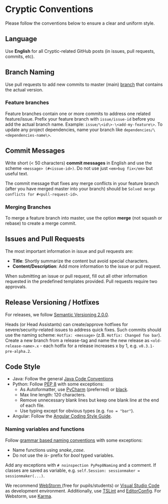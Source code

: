 # Cryptic Conventions

Please follow the conventions below to ensure a clear and uniform style.

## Language

Use **English** for all Cryptic-related GitHub posts (in issues, pull requests, commits, etc).

## Branch Naming

Use pull requests to add new commits to master (main) [branch](https://docs.github.com/en/pull-requests/collaborating-with-pull-requests/proposing-changes-to-your-work-with-pull-requests/about-branches) that contains the actual version. 

### Feature branches

Feature branches contain one or more commits to address one related feature/issue. Prefix your feature branch with `issue/issue-id` before you add the actual branch name. Example: `issue/\<id\>-\<add-my-feature\>`. To update any project dependencies, name your branch like `dependencies/\<dependencies-name\>`.

## Commit Messages

Write short (< 50 characters) **commit messages** in English and use the scheme `<message> (#<issue-id>)`. Do not use just `<em>bug fix</em>` but useful text.

The commit message that fixes any merge conflicts in your feature branch (after you have merged master into your branch) should be `Solved merge conflicts for #<pull-request-id>`.

<!-- special hotfix commit msg? -->

### Merging Branches

To merge a feature branch into master, use the option **merge** (not squash or rebase) to create a merge commit.

## Issues and Pull Requests

The most important information in issue and pull requests are:  

- **Title**: Shortly summarize the content but avoid special characters.
- **Content/Description**: Add more information to the issue or pull request.

When submitting an issue or pull request, fill out all other information requested in the predefined templates provided. Pull requests require two approvals. 


## Release Versioning / Hotfixes

For releases, we follow [Semantic Versioning 2.0.0](https://semver.org/).

Heads (or Head Assistants) can create/approve hotfixes for severe/security-related issues to address quick fixes. Such commits should use the naming scheme: `Hotfix: <message>` (z.B. `Hotfix: Changed foo bar`). Create a new branch from a release-tag and name the new release as `<old-release-name>.x` - each hotfix for a release increases x by 1, e.g. `v0.3.1-pre-alpha.2`.

## Code Style

- Java: Follow the general [Java Code Conventions](https://www.oracle.com/technetwork/java/codeconventions-150003.pdf)
- Python: Follow [PEP 8](https://www.python.org/dev/peps/pep-0008/) with some exceptions:
    - As Autoformatter, use [PyCharm](https://www.jetbrains.com/pycharm/) (preferred) or [black](https://github.com/python/black).
    - Max line length: 120 characters.
    - Remove unnecessary blank lines but keep one blank line at the end of each file.
    - Use typing except for obvious types (e.g. `foo = "bar"`).
- Angular: Follow the [Angular Coding Style Guide](https://angular.io/guide/styleguide).

### Naming variables and functions

Follow [grammar based naming conventions](https://dev.to/somedood/a-grammar-based-naming-convention-13jf) with some exceptions:
- Name functions using *snake\_case*.
- Do not use the *is-* prefix for *bool* typed variables.

Add any exceptions with `# noinspection PyPep8Naming` and a comment. <!-- check and change if required -->If classes are saved as variable, e.g. `self.Session: sessionmaker = sessionmaker(...)`.

We recommend [WebStorm ](https://www.jetbrains.com/webstorm/) (free for pupils/students) or [Visual Studio Code](https://code.visualstudio.com/) as development environment. Additionally, use [TSLint](https://marketplace.visualstudio.com/items?itemName=ms-vscode.vscode-typescript-tslint-plugin) and [EditorConfig](https://marketplace.visualstudio.com/items?itemName=EditorConfig.EditorConfig). For Webstorm, use [Karma](https://plugins.jetbrains.com/plugin/7287-karma).
